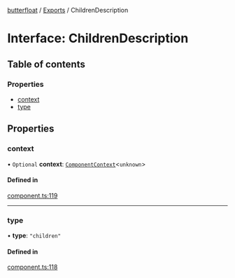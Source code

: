 [butterfloat](../README.md) / [Exports](../modules.md) / ChildrenDescription

# Interface: ChildrenDescription

## Table of contents

### Properties

- [context](ChildrenDescription.md#context)
- [type](ChildrenDescription.md#type)

## Properties

### context

• `Optional` **context**: [`ComponentContext`](ComponentContext.md)\<`unknown`\>

#### Defined in

[component.ts:119](https://github.com/WorldMaker/butterfloat/blob/65246bd/component.ts#L119)

___

### type

• **type**: ``"children"``

#### Defined in

[component.ts:118](https://github.com/WorldMaker/butterfloat/blob/65246bd/component.ts#L118)
